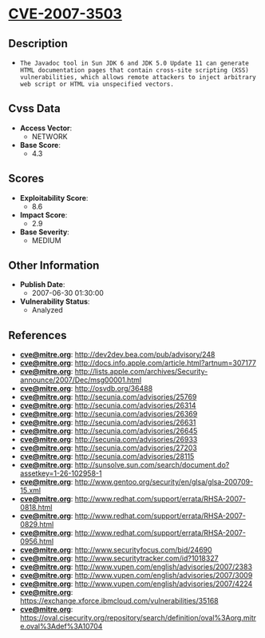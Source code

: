 
# [CVE-2007-3503](https://cve.mitre.org/cgi-bin/cvename.cgi?name=CVE-2007-3503)

## Description

- `The Javadoc tool in Sun JDK 6 and JDK 5.0 Update 11 can generate HTML documentation pages that contain cross-site scripting (XSS) vulnerabilities, which allows remote attackers to inject arbitrary web script or HTML via unspecified vectors.`

## Cvss Data

- **Access Vector**:
  - NETWORK
- **Base Score**:
  - 4.3

## Scores

- **Exploitability Score**:
  - 8.6
- **Impact Score**:
  - 2.9
- **Base Severity**:
  - MEDIUM

## Other Information

- **Publish Date**:
  - 2007-06-30 01:30:00
- **Vulnerability Status**:
  - Analyzed

## References

- **cve@mitre.org**: http://dev2dev.bea.com/pub/advisory/248
- **cve@mitre.org**: http://docs.info.apple.com/article.html?artnum=307177
- **cve@mitre.org**: http://lists.apple.com/archives/Security-announce/2007/Dec/msg00001.html
- **cve@mitre.org**: http://osvdb.org/36488
- **cve@mitre.org**: http://secunia.com/advisories/25769
- **cve@mitre.org**: http://secunia.com/advisories/26314
- **cve@mitre.org**: http://secunia.com/advisories/26369
- **cve@mitre.org**: http://secunia.com/advisories/26631
- **cve@mitre.org**: http://secunia.com/advisories/26645
- **cve@mitre.org**: http://secunia.com/advisories/26933
- **cve@mitre.org**: http://secunia.com/advisories/27203
- **cve@mitre.org**: http://secunia.com/advisories/28115
- **cve@mitre.org**: http://sunsolve.sun.com/search/document.do?assetkey=1-26-102958-1
- **cve@mitre.org**: http://www.gentoo.org/security/en/glsa/glsa-200709-15.xml
- **cve@mitre.org**: http://www.redhat.com/support/errata/RHSA-2007-0818.html
- **cve@mitre.org**: http://www.redhat.com/support/errata/RHSA-2007-0829.html
- **cve@mitre.org**: http://www.redhat.com/support/errata/RHSA-2007-0956.html
- **cve@mitre.org**: http://www.securityfocus.com/bid/24690
- **cve@mitre.org**: http://www.securitytracker.com/id?1018327
- **cve@mitre.org**: http://www.vupen.com/english/advisories/2007/2383
- **cve@mitre.org**: http://www.vupen.com/english/advisories/2007/3009
- **cve@mitre.org**: http://www.vupen.com/english/advisories/2007/4224
- **cve@mitre.org**: https://exchange.xforce.ibmcloud.com/vulnerabilities/35168
- **cve@mitre.org**: https://oval.cisecurity.org/repository/search/definition/oval%3Aorg.mitre.oval%3Adef%3A10704
